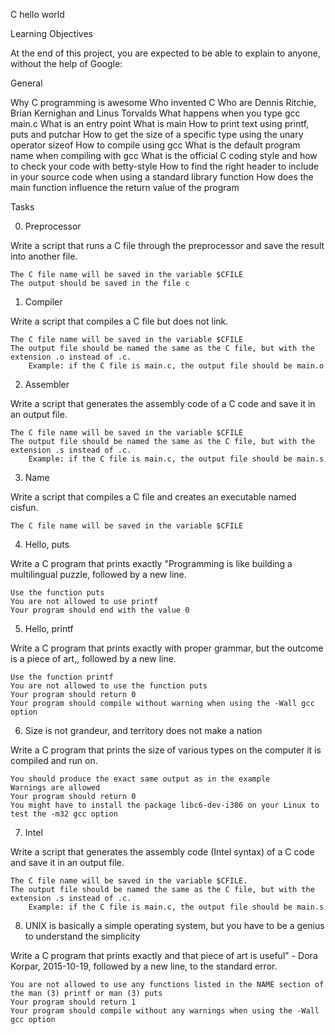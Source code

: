 C hello world

Learning Objectives

At the end of this project, you are expected to be able to explain to anyone, without the help of Google:

General

Why C programming is awesome
Who invented C
Who are Dennis Ritchie, Brian Kernighan and Linus Torvalds
What happens when you type gcc main.c
What is an entry point
What is main
How to print text using printf, puts and putchar
How to get the size of a specific type using the unary operator sizeof
How to compile using gcc
What is the default program name when compiling with gcc
What is the official C coding style and how to check your code with betty-style
How to find the right header to include in your source code when using a standard library function
How does the main function influence the return value of the program

Tasks 

0. Preprocessor

Write a script that runs a C file through the preprocessor and save the result into another file.

	The C file name will be saved in the variable $CFILE
	The output should be saved in the file c

1. Compiler

Write a script that compiles a C file but does not link.

	The C file name will be saved in the variable $CFILE
	The output file should be named the same as the C file, but with the extension .o instead of .c.
		Example: if the C file is main.c, the output file should be main.o

2. Assembler

Write a script that generates the assembly code of a C code and save it in an output file.

	The C file name will be saved in the variable $CFILE
	The output file should be named the same as the C file, but with the extension .s instead of .c.
		Example: if the C file is main.c, the output file should be main.s

3. Name

Write a script that compiles a C file and creates an executable named cisfun.

	The C file name will be saved in the variable $CFILE

4. Hello, puts

Write a C program that prints exactly "Programming is like building a multilingual puzzle, followed by a new line.

	Use the function puts
	You are not allowed to use printf
	Your program should end with the value 0

5. Hello, printf

Write a C program that prints exactly with proper grammar, but the outcome is a piece of art,, followed by a new line.

	Use the function printf
	You are not allowed to use the function puts
	Your program should return 0
	Your program should compile without warning when using the -Wall gcc option

6. Size is not grandeur, and territory does not make a nation

Write a C program that prints the size of various types on the computer it is compiled and run on.

	You should produce the exact same output as in the example
	Warnings are allowed
	Your program should return 0
	You might have to install the package libc6-dev-i386 on your Linux to test the -m32 gcc option

7. Intel

Write a script that generates the assembly code (Intel syntax) of a C code and save it in an output file.

	The C file name will be saved in the variable $CFILE.
	The output file should be named the same as the C file, but with the extension .s instead of .c.
		Example: if the C file is main.c, the output file should be main.s

8. UNIX is basically a simple operating system, but you have to be a genius to understand the simplicity

Write a C program that prints exactly and that piece of art is useful" - Dora Korpar, 2015-10-19, followed by a new line, to the standard error.

	You are not allowed to use any functions listed in the NAME section of the man (3) printf or man (3) puts
	Your program should return 1
	Your program should compile without any warnings when using the -Wall gcc option

